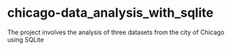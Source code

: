 # chicago-data_analysis_with_sqlite
The project involves the analysis of three datasets from the city of Chicago using SQLite

